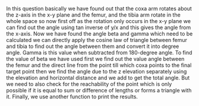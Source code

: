In this question basically we have found out that the coxa arm rotates about the z-axis in the x-y plane and the femur, and the tibia arm rotate in the whole space so now first off as the rotation only occurs in the x-y plane we can find out the angle using tan inverse of y/x and this gives the angle from the x-axis. Now we have found the angle beta and gamma which need to be calculated we can directly apply the cosine law of triangle between femur and tibia to find out the angle between them and convert it into degree angle. Gamma is this value when subtracted from 180-degree angle. To find the value of beta we have used first we find out the value angle between the femur and the direct line from the point till which coxa points to the final target point then we find the angle due to the z elevation separately using the elevation and horizontal distance and we add to get the total angle. But we need to also check for the reachability of the point which is only possible if it is equal to sum or difference of lengths or forms a triangle with it. Finally, we use another function to print the results.
